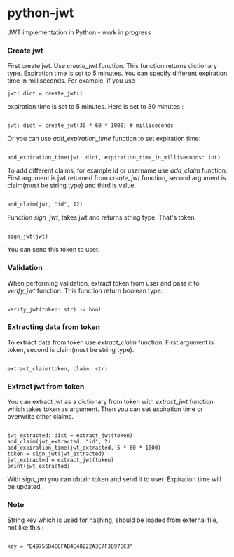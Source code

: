 # python-jwt
JWT implementation in Python - work in progress

### Create jwt

First create jwt.
Use *create_jwt* function. This function returns dictionary type. Expiration time is set to 5 minutes. You can specify different expiration time in milliseconds.
For example, if you use 

```
jwt: dict = create_jwt()

```

expiration time is set to 5 minutes. Here is set to 30 minutes :

```

jwt: dict = create_jwt(30 * 60 * 1000) # milliseconds

```

Or you can use *add_expiration_time* function to set expiration time:

```

add_expiration_time(jwt: dict, expiration_time_in_milliseconds: int)

```

To add different claims, for example id or username use *add_claim* function. First argument is jwt returned from *create_jwt* function, second argument is claim(must be string type) and third is value.

```

add_claim(jwt, "id", 12)

```

Function *sign_jwt*, takes jwt and returns string type. That's token.

```

sign_jwt(jwt)

```

You can send this token to user.

### Validation

When performing validation, extract token from user and pass it to *verify_jwt* function. This function return boolean type.

```

verify_jwt(token: str) -> bool

```

### Extracting data from token

To extract data from token use *extract_claim* function. First argument is token, second is claim(must be string type).

```

extract_claim(token, claim: str)

```

### Extract jwt from token

You can extract jwt as a dictionary from token with *extract_jwt* function which takes token as argument. Then you can set expiration time or overwrite other claims.

```

jwt_extracted: dict = extract_jwt(token)
add_claim(jwt_extracted, "id", 2)
add_expiration_time(jwt_extracted, 5 * 60 * 1000)
token = sign_jwt(jwt_extracted)
jwt_extracted = extract_jwt(token)
print(jwt_extracted)

```

With *sign_jwt* you can obtain token and send it to user. Expiration time will be updated.

### Note

String key which is used for hashing, should be loaded from external file, not like this :

```

key = "E49756B4C8FAB4E48222A3E7F3B97CC3"

```
